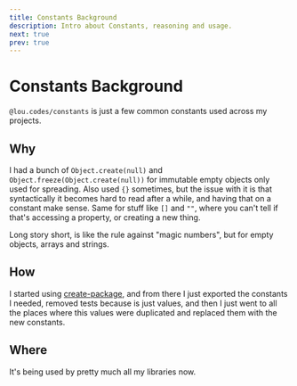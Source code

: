 ```yaml
---
title: Constants Background
description: Intro about Constants, reasoning and usage.
next: true
prev: true
---
```


# Constants Background

`@lou.codes/constants` is just a few common constants used across my projects.

## Why

I had a bunch of `Object.create(null)` and `Object.freeze(Object.create(null))`
for immutable empty objects only used for spreading. Also used `{}` sometimes,
but the issue with it is that syntactically it becomes hard to read after a
while, and having that on a constant make sense. Same for stuff like `[]` and
`""`, where you can't tell if that's accessing a property, or creating a new
thing.

Long story short, is like the rule against "magic numbers", but for empty
objects, arrays and strings.

## How

I started using [create-package][create-package], and from there I just exported
the constants I needed, removed tests because is just values, and then I just
went to all the places where this values were duplicated and replaced them with
the new constants.

## Where

It's being used by pretty much all my libraries now.

<!-- Reference -->

[create-package]: ../lou_codes_create_package/
